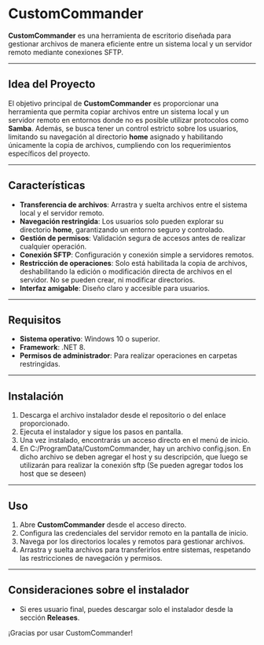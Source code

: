 # CustomCommander

**CustomCommander** es una herramienta de escritorio diseñada para gestionar archivos de manera eficiente entre un sistema local y un servidor remoto mediante conexiones SFTP.

---

## Idea del Proyecto

El objetivo principal de **CustomCommander** es proporcionar una herramienta que permita copiar archivos entre un sistema local y un servidor remoto en entornos donde no es posible utilizar protocolos como **Samba**. Además, se busca tener un control estricto sobre los usuarios, limitando su navegación al directorio **home** asignado y habilitando únicamente la copia de archivos, cumpliendo con los requerimientos específicos del proyecto.

---

## Características

- **Transferencia de archivos**: Arrastra y suelta archivos entre el sistema local y el servidor remoto.
- **Navegación restringida**: Los usuarios solo pueden explorar su directorio **home**, garantizando un entorno seguro y controlado.
- **Gestión de permisos**: Validación segura de accesos antes de realizar cualquier operación.
- **Conexión SFTP**: Configuración y conexión simple a servidores remotos.
- **Restricción de operaciones**: Solo está habilitada la copia de archivos, deshabilitando la edición o modificación directa de archivos en el servidor. No se pueden crear, ni modificar directorios.
- **Interfaz amigable**: Diseño claro y accesible para usuarios.

---

## Requisitos

- **Sistema operativo**: Windows 10 o superior.
- **Framework**: .NET 8.
- **Permisos de administrador**: Para realizar operaciones en carpetas restringidas.

---

## Instalación

1. Descarga el archivo instalador desde el repositorio o del enlace proporcionado.
2. Ejecuta el instalador y sigue los pasos en pantalla.
3. Una vez instalado, encontrarás un acceso directo en el menú de inicio.
4. En C:/ProgramData/CustomCommander, hay un archivo config.json. En dicho archivo se deben agregar el host y su descripción, que luego se utilizarán para realizar la conexión sftp (Se pueden agregar todos los host que se deseen)

---

## Uso

1. Abre **CustomCommander** desde el acceso directo.
2. Configura las credenciales del servidor remoto en la pantalla de inicio.
3. Navega por los directorios locales y remotos para gestionar archivos.
4. Arrastra y suelta archivos para transferirlos entre sistemas, respetando las restricciones de navegación y permisos.

---


## Consideraciones sobre el instalador

- Si eres usuario final, puedes descargar solo el instalador desde la sección **Releases**.

¡Gracias por usar CustomCommander!

